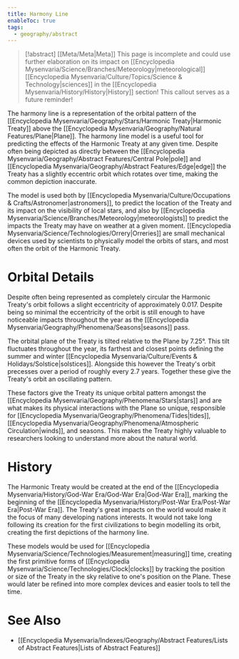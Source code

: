 ```yaml
---
title: Harmony Line
enableToc: true
tags:
  - geography/abstract
---
```


>[!abstract] [[Meta/Meta|Meta]]
>This page is incomplete and could use further elaboration on its impact on [[Encyclopedia Mysenvaria/Science/Branches/Meteorology|meteorological]] [[Encyclopedia Mysenvaria/Culture/Topics/Science & Technology|sciences]] in the [[Encyclopedia Mysenvaria/History/History|History]] section! This callout serves as a future reminder!

The harmony line is a representation of the orbital pattern of the [[Encyclopedia Mysenvaria/Geography/Stars/Harmonic Treaty|Harmonic Treaty]] above the [[Encyclopedia Mysenvaria/Geography/Natural Features/Plane|Plane]]. The harmony line model is a useful tool for predicting the effects of the Harmonic Treaty at any given time. Despite often being depicted as directly between the [[Encyclopedia Mysenvaria/Geography/Abstract Features/Central Pole|pole]] and [[Encyclopedia Mysenvaria/Geography/Abstract Features/Edge|edge]] the Treaty has a slightly eccentric orbit which rotates over time, making the common depiction inaccurate.

The model is used both by [[Encyclopedia Mysenvaria/Culture/Occupations & Crafts/Astronomer|astronomers]], to predict the location of the Treaty and its impact on the visibility of local stars, and also by [[Encyclopedia Mysenvaria/Science/Branches/Meteorology|meteorologists]] to predict the impacts the Treaty may have on weather at a given moment. [[Encyclopedia Mysenvaria/Science/Technologies/Orrery|Orreries]] are small mechanical devices used by scientists to physically model the orbits of stars, and most often the orbit of the Harmonic Treaty.
# Orbital Details
Despite often being represented as completely circular the Harmonic Treaty's orbit follows a slight eccentricity of approximately 0.017. Despite being so minimal the eccentricity of the orbit is still enough to have noticeable impacts throughout the year as the [[Encyclopedia Mysenvaria/Geography/Phenomena/Seasons|seasons]] pass.

The orbital plane of the Treaty is tilted relative to the Plane by 7.25°. This tilt fluctuates throughout the year, its farthest and closest points defining the summer and winter [[Encyclopedia Mysenvaria/Culture/Events & Holidays/Solstice|solstices]]. Alongside this however the Treaty's orbit precesses over a period of roughly every 2.7 years. Together these give the Treaty's orbit an oscillating pattern.

These factors give the Treaty its unique orbital pattern amongst the [[Encyclopedia Mysenvaria/Geography/Phenomena/Stars|stars]] and are what makes its physical interactions with the Plane so unique, responsible for [[Encyclopedia Mysenvaria/Geography/Phenomena/Tides|tides]], [[Encyclopedia Mysenvaria/Geography/Phenomena/Atmospheric Circulation|winds]], and seasons. This makes the Treaty highly valuable to researchers looking to understand more about the natural world.
# History
The Harmonic Treaty would be created at the end of the [[Encyclopedia Mysenvaria/History/God-War Era/God-War Era|God-War Era]], marking the beginning of the [[Encyclopedia Mysenvaria/History/Post-War Era/Post-War Era|Post-War Era]]. The Treaty's great impacts on the world would make it the focus of many developing nations interests. It would not take long following its creation for the first civilizations to begin modelling its orbit, creating the first depictions of the harmony line.

These models would be used for [[Encyclopedia Mysenvaria/Science/Technologies/Measurement|measuring]] time, creating the first primitive forms of [[Encyclopedia Mysenvaria/Science/Technologies/Clock|clocks]] by tracking the position or size of the Treaty in the sky relative to one's position on the Plane. These would later be refined into more complex devices and easier tools to tell the time.
# See Also
- [[Encyclopedia Mysenvaria/Indexes/Geography/Abstract Features/Lists of Abstract Features|Lists of Abstract Features]]